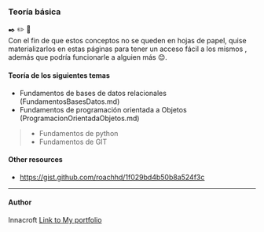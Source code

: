 ### Teoría básica
✒️  ✏️  📄
<br>
Con el fin de que estos conceptos no se queden en hojas de papel, quise materializarlos en estas páginas para tener un acceso fácil a los mismos , además que podría funcionarle a alguien más 😊.
#### Teoría de los siguientes temas
- Fundamentos de bases de datos relacionales (FundamentosBasesDatos.md)
- Fundamentos de programación orientada a Objetos (ProgramacionOrientadaObjetos.md) 
> - Fundamentos de python 
> - Fundamentos de GIT


#### Other resources
- https://gist.github.com/roachhd/1f029bd4b50b8a524f3c

------------

#### Author
Innacroft
[Link to My portfolio](https://innacroft.github.io/portfolio/)
